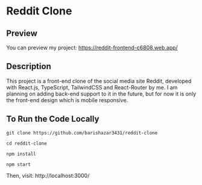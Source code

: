 # Reddit Clone

## Preview
You can preview my project: https://reddit-frontend-c6808.web.app/

## Description
This project is a front-end clone of the social media site Reddit, developed with React.js, TypeScript, TailwindCSS and React-Router by me.
I am planning on adding back-end support to it in the future, but for now it is only the front-end design which is mobile responsive.

## To Run the Code Locally

```
git clone https://github.com/barishazar3431/reddit-clone

cd reddit-clone

npm install

npm start
```

Then, visit: http://localhost:3000/
